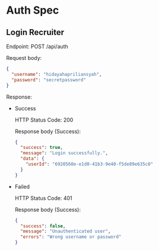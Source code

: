 # Auth Spec

## Login Recruiter

Endpoint: POST /api/auth

Request body:
```json
{
  "username": "hidayahapriliansyah",
  "password": "secretpassword"
}
```

Response:
- Success

  HTTP Status Code: 200
  
  Response body (Success):
  ```json
  {
    "success": true,
    "message": "Login successfully.",
    "data": {
      "userId": "6920560e-e1d0-41b3-9e40-f5de89e635c0"
    }
  }
  ```
- Failed

  HTTP Status Code: 401

  Response body (Success):

  ```json
  {
    "success": false,
    "message": "Unauthenticated user",
    "errors": "Wrong username or password"
  }
  ```

